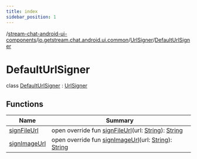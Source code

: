 ```yaml
---
title: index
sidebar_position: 1
---
```

/[stream-chat-android-ui-components](../../../index.md)/[io.getstream.chat.android.ui.common](../../index.md)/[UrlSigner](../index.md)/[DefaultUrlSigner](index.md)  
  
  
  
# DefaultUrlSigner  
class [DefaultUrlSigner](index.md) : [UrlSigner](../index.md)  
  
## Functions  
  
|  Name |  Summary | 
|---|---|
| <a name="io.getstream.chat.android.ui.common/UrlSigner.DefaultUrlSigner/signFileUrl/#kotlin.String/PointingToDeclaration/"></a>[signFileUrl](signFileUrl.md)| <a name="io.getstream.chat.android.ui.common/UrlSigner.DefaultUrlSigner/signFileUrl/#kotlin.String/PointingToDeclaration/"></a>open override fun [signFileUrl](signFileUrl.md)(url: [String](https://kotlinlang.org/api/latest/jvm/stdlib/kotlin/-string/index.html)): [String](https://kotlinlang.org/api/latest/jvm/stdlib/kotlin/-string/index.html)|
| <a name="io.getstream.chat.android.ui.common/UrlSigner.DefaultUrlSigner/signImageUrl/#kotlin.String/PointingToDeclaration/"></a>[signImageUrl](signImageUrl.md)| <a name="io.getstream.chat.android.ui.common/UrlSigner.DefaultUrlSigner/signImageUrl/#kotlin.String/PointingToDeclaration/"></a>open override fun [signImageUrl](signImageUrl.md)(url: [String](https://kotlinlang.org/api/latest/jvm/stdlib/kotlin/-string/index.html)): [String](https://kotlinlang.org/api/latest/jvm/stdlib/kotlin/-string/index.html)|

